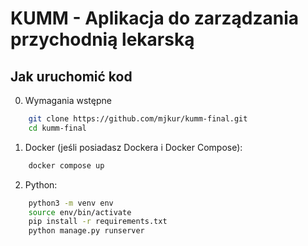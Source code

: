 # KUMM - Aplikacja do zarządzania przychodnią lekarską

## Jak uruchomić kod 

0. Wymagania wstępne
```zsh
    git clone https://github.com/mjkur/kumm-final.git
    cd kumm-final
``` 

1. Docker (jeśli posiadasz Dockera i Docker Compose):
```zsh
    docker compose up
```

2. Python:
```zsh
    python3 -m venv env
    source env/bin/activate
    pip install -r requirements.txt
    python manage.py runserver
```

